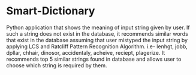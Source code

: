 # Smart-Dictionary
Python application that shows the meaning of input string given by user. If such a string does not exist in the database, it recommends similar words that exist in the database assuming that user mistyped the input string by applying LCS and Ratcliff Pattern Recognition Algorithm.
i.e- lenhgt, jobb, dpllar, chhair, dinosor, accidentaly, acheive, reciept, plagerize.
It recommends top 5 similar strings found in database and allows user to choose which string is required by them.

